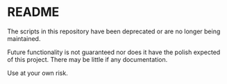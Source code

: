 # README
The scripts in this repository have been deprecated or are no longer being maintained.

Future functionality is not guaranteed nor does it have the polish expected of this project.
There may be little if any documentation.

Use at your own risk.